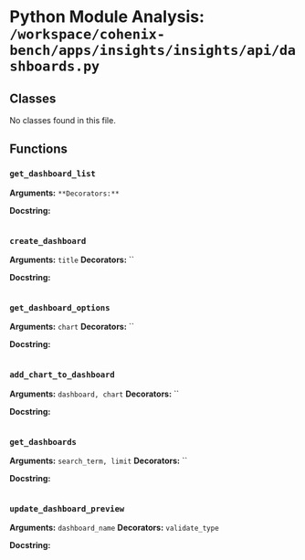 # Python Module Analysis: `/workspace/cohenix-bench/apps/insights/insights/api/dashboards.py`

## Classes

No classes found in this file.


## Functions

### `get_dashboard_list`
**Arguments:** ``
**Decorators:** ``

**Docstring:**
```

```
### `create_dashboard`
**Arguments:** `title`
**Decorators:** ``

**Docstring:**
```

```
### `get_dashboard_options`
**Arguments:** `chart`
**Decorators:** ``

**Docstring:**
```

```
### `add_chart_to_dashboard`
**Arguments:** `dashboard, chart`
**Decorators:** ``

**Docstring:**
```

```
### `get_dashboards`
**Arguments:** `search_term, limit`
**Decorators:** ``

**Docstring:**
```

```
### `update_dashboard_preview`
**Arguments:** `dashboard_name`
**Decorators:** `validate_type`

**Docstring:**
```

```


